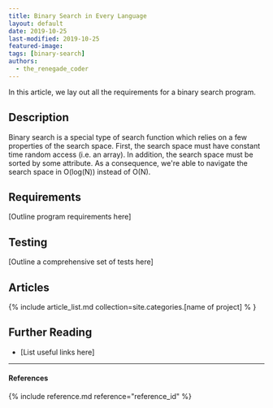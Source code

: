 ```yaml
---
title: Binary Search in Every Language
layout: default
date: 2019-10-25
last-modified: 2019-10-25
featured-image: 
tags: [binary-search]
authors:
  - the_renegade_coder
---
```


In this article, we lay out all the requirements for a binary search program.

## Description

Binary search is a special type of search function which relies on a few properties
of the search space. First, the search space must have constant time random access
(i.e. an array). In addition, the search space must be sorted by some attribute.
As a consequence, we're able to navigate the search space in O(log(N)) instead of
O(N). 

## Requirements

[Outline program requirements here]

## Testing

[Outline a comprehensive set of tests here]

## Articles

{% include article_list.md collection=site.categories.[name of project] % }

## Further Reading

- [List useful links here]

---

#### References

{% include reference.md reference="reference_id" %}
